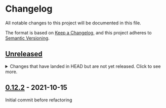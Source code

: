 # Changelog
All notable changes to this project will be documented in this file.

The format is based on [Keep a Changelog](https://keepachangelog.com/en/1.0.0/),
and this project adheres to [Semantic Versioning](https://semver.org/spec/v2.0.0.html).

## [Unreleased]

<details>
  <summary>Changes that have landed in HEAD but are not yet released.
    Click to see more.</summary>

### Added
- 

### Changed
- Refactored to lerna mono repo
- Use GitHub package repo for OI4 packages

### Deprecated
-

### Removed
-

### Fixed
- 

### Security
- 

</details>

## [0.12.2] - 2021-10-15

Initial commit before refactoring

[Unreleased]: https://github.com/OI4/oi4-registry/compare/HEAD/compare/0.12.2...HEAD
[0.12.2]: https://github.com/OI4/oi4-registry/releases/tag/0.12.2
